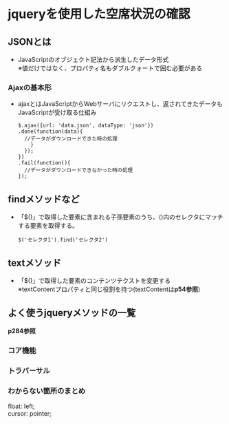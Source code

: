 # jqueryを使用した空席状況の確認
## JSONとは
- JavaScriptのオブジェクト記法から派生したデータ形式  
  ※値だけではなく、プロパティ名もダブルクォートで囲む必要がある

### Ajaxの基本形
- ajaxとはJavaScriptからWebサーバにリクエストし、返されてきたデータもJavaScriptが受け取る仕組み
  
      $.ajax({url: 'data.json', dataType: 'json'})
      .done(function(data){
        //データがダウンロードできた時の処理
          }
        });
      })
      .fail(function(){
        //データがダウンロードできなかった時の処理
      });
## findメソッドなど
- 「$()」で取得した要素に含まれる子孫要素のうち、()内のセレクタにマッチする要素を取得する。
  
      $('セレクタ1').find('セレクタ2')

## textメソッド
- 「$()」で取得した要素のコンテンツテクストを変更する  
  ※textContentプロパティと同じ役割を持つ(textContentは**p54参照**)

## よく使うjqueryメソッドの一覧
**p284参照**

### コア機能

### トラバーサル

### わからない箇所のまとめ
float: left;  
cursor: pointer;

